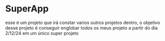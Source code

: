 # SuperApp
esse é um projeto que irá constar varios outros projetos dentro, o objetivo desse projeto é conseguir englobar todos os meus projeto a partir do dia 2/12/24 em um único super projeto

